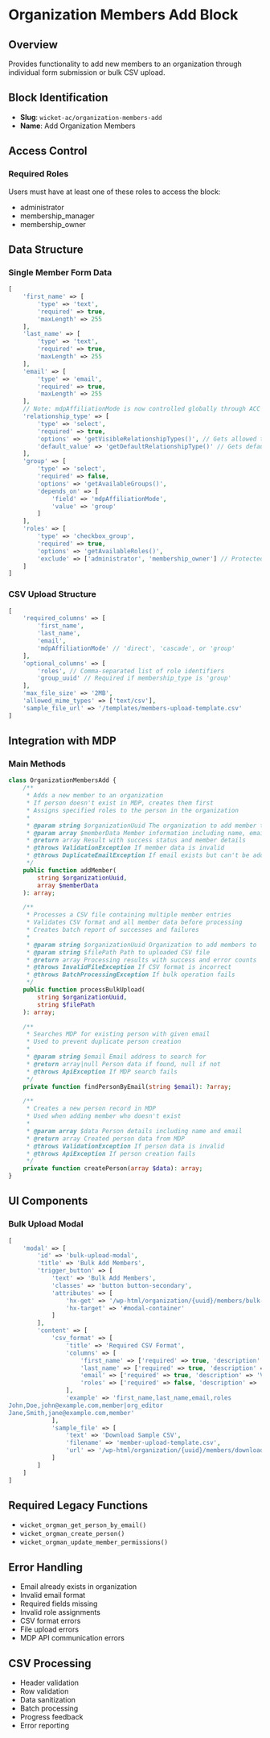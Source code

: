 # Organization Members Add Block

## Overview
Provides functionality to add new members to an organization through individual form submission or bulk CSV upload.

## Block Identification
- **Slug**: `wicket-ac/organization-members-add`
- **Name**: Add Organization Members

## Access Control

### Required Roles
Users must have at least one of these roles to access the block:
- administrator
- membership_manager
- membership_owner

## Data Structure

### Single Member Form Data
```php
[
    'first_name' => [
        'type' => 'text',
        'required' => true,
        'maxLength' => 255
    ],
    'last_name' => [
        'type' => 'text',
        'required' => true,
        'maxLength' => 255
    ],
    'email' => [
        'type' => 'email',
        'required' => true,
        'maxLength' => 255
    ],
    // Note: mdpAffiliationMode is now controlled globally through ACC Options
    'relationship_type' => [
        'type' => 'select',
        'required' => true,
        'options' => 'getVisibleRelationshipTypes()', // Gets allowed types from ACC Options
        'default_value' => 'getDefaultRelationshipType()' // Gets default from ACC Options
    ],
    'group' => [
        'type' => 'select',
        'required' => false,
        'options' => 'getAvailableGroups()',
        'depends_on' => [
            'field' => 'mdpAffiliationMode',
            'value' => 'group'
        ]
    ],
    'roles' => [
        'type' => 'checkbox_group',
        'required' => true,
        'options' => 'getAvailableRoles()',
        'exclude' => ['administrator', 'membership_owner'] // Protected roles
    ]
]
```

### CSV Upload Structure
```php
[
    'required_columns' => [
        'first_name',
        'last_name',
        'email',
        'mdpAffiliationMode' // 'direct', 'cascade', or 'group'
    ],
    'optional_columns' => [
        'roles', // Comma-separated list of role identifiers
        'group_uuid' // Required if membership_type is 'group'
    ],
    'max_file_size' => '2MB',
    'allowed_mime_types' => ['text/csv'],
    'sample_file_url' => '/templates/members-upload-template.csv'
]
```

## Integration with MDP

### Main Methods
```php
class OrganizationMembersAdd {
    /**
     * Adds a new member to an organization
     * If person doesn't exist in MDP, creates them first
     * Assigns specified roles to the person in the organization
     *
     * @param string $organizationUuid The organization to add member to
     * @param array $memberData Member information including name, email, roles
     * @return array Result with success status and member details
     * @throws ValidationException If member data is invalid
     * @throws DuplicateEmailException If email exists but can't be added
     */
    public function addMember(
        string $organizationUuid,
        array $memberData
    ): array;

    /**
     * Processes a CSV file containing multiple member entries
     * Validates CSV format and all member data before processing
     * Creates batch report of successes and failures
     *
     * @param string $organizationUuid Organization to add members to
     * @param string $filePath Path to uploaded CSV file
     * @return array Processing results with success and error counts
     * @throws InvalidFileException If CSV format is incorrect
     * @throws BatchProcessingException If bulk operation fails
     */
    public function processBulkUpload(
        string $organizationUuid,
        string $filePath
    ): array;

    /**
     * Searches MDP for existing person with given email
     * Used to prevent duplicate person creation
     *
     * @param string $email Email address to search for
     * @return array|null Person data if found, null if not
     * @throws ApiException If MDP search fails
     */
    private function findPersonByEmail(string $email): ?array;

    /**
     * Creates a new person record in MDP
     * Used when adding member who doesn't exist
     *
     * @param array $data Person details including name and email
     * @return array Created person data from MDP
     * @throws ValidationException If person data is invalid
     * @throws ApiException If person creation fails
     */
    private function createPerson(array $data): array;
}
```

## UI Components

### Bulk Upload Modal
```php
[
    'modal' => [
        'id' => 'bulk-upload-modal',
        'title' => 'Bulk Add Members',
        'trigger_button' => [
            'text' => 'Bulk Add Members',
            'classes' => 'button button-secondary',
            'attributes' => [
                'hx-get' => '/wp-html/organization/{uuid}/members/bulk-add/modal',
                'hx-target' => '#modal-container'
            ]
        ],
        'content' => [
            'csv_format' => [
                'title' => 'Required CSV Format',
                'columns' => [
                    'first_name' => ['required' => true, 'description' => 'Member\'s first name'],
                    'last_name' => ['required' => true, 'description' => 'Member\'s last name'],
                    'email' => ['required' => true, 'description' => 'Valid email address'],
                    'roles' => ['required' => false, 'description' => 'Pipe separated roles (e.g., member|org_editor)']
                ],
                'example' => 'first_name,last_name,email,roles
John,Doe,john@example.com,member|org_editor
Jane,Smith,jane@example.com,member'
            ],
            'sample_file' => [
                'text' => 'Download Sample CSV',
                'filename' => 'member-upload-template.csv',
                'url' => '/wp-html/organization/{uuid}/members/download-template'
            ]
        ]
    ]
]
```

## Required Legacy Functions
- `wicket_orgman_get_person_by_email()`
- `wicket_orgman_create_person()`
- `wicket_orgman_update_member_permissions()`

## Error Handling
- Email already exists in organization
- Invalid email format
- Required fields missing
- Invalid role assignments
- CSV format errors
- File upload errors
- MDP API communication errors

## CSV Processing
- Header validation
- Row validation
- Data sanitization
- Batch processing
- Progress feedback
- Error reporting
